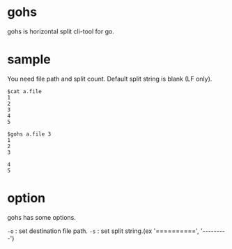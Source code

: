# gohs
gohs is horizontal split cli-tool for go.

# sample
You need file path and split count.
Default split string is blank (LF only).
```a.file
$cat a.file
1
2
3
4
5
```

```command
$gohs a.file 3
1
2
3

4
5
```

# option
gohs has some options.

`-o` : set destination file path.
`-s` : set split string.(ex '==========', '---------')